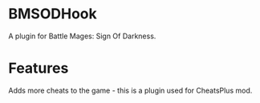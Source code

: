 # BMSODHook
A plugin for Battle Mages: Sign Of Darkness.

# Features
Adds more cheats to the game - this is a plugin used for CheatsPlus mod.
